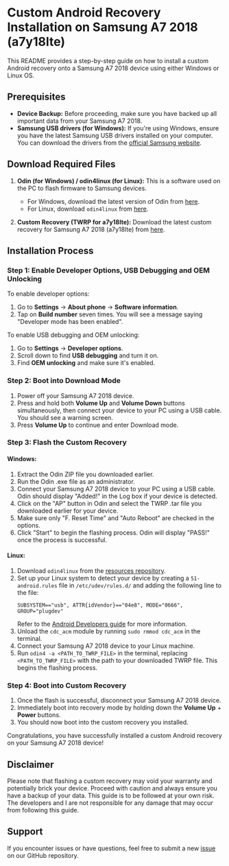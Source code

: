 # Custom Android Recovery Installation on Samsung A7 2018 (a7y18lte) 

This README provides a step-by-step guide on how to install a custom Android recovery onto a Samsung A7 2018 device using either Windows or Linux OS.

## Prerequisites

- **Device Backup:** Before proceeding, make sure you have backed up all important data from your Samsung A7 2018.
- **Samsung USB drivers (for Windows):** If you're using Windows, ensure you have the latest Samsung USB drivers installed on your computer. You can download the drivers from the [official Samsung website](https://developer.samsung.com/mobile/android-usb-driver.html).

## Download Required Files

1. **Odin (for Windows) / odin4linux (for Linux):** This is a software used on the PC to flash firmware to Samsung devices.
   - For Windows, download the latest version of Odin from [here](https://odindownload.com/download/).
   - For Linux, download `odin4linux` from [here](https://github.com/DeadPool-4422/a7y18lte-Resources).
   
2. **Custom Recovery (TWRP for a7y18lte):** Download the latest custom recovery for Samsung A7 2018 (a7y18lte) from [here](https://github.com/DeadPool-4422/Action-TWRP-Builder/releases).

## Installation Process

### Step 1: Enable Developer Options, USB Debugging and OEM Unlocking

To enable developer options:
1. Go to **Settings** -> **About phone** -> **Software information**.
2. Tap on **Build number** seven times. You will see a message saying "Developer mode has been enabled".

To enable USB debugging and OEM unlocking:
1. Go to **Settings** -> **Developer options**.
2. Scroll down to find **USB debugging** and turn it on.
3. Find **OEM unlocking** and make sure it's enabled.

### Step 2: Boot into Download Mode

1. Power off your Samsung A7 2018 device.
2. Press and hold both **Volume Up** and **Volume Down** buttons simultaneously, then connect your device to your PC using a USB cable. You should see a warning screen.
3. Press **Volume Up** to continue and enter Download mode.

### Step 3: Flash the Custom Recovery

#### Windows:
1. Extract the Odin ZIP file you downloaded earlier.
2. Run the Odin .exe file as an administrator.
3. Connect your Samsung A7 2018 device to your PC using a USB cable. Odin should display "Added!" in the Log box if your device is detected.
4. Click on the "AP" button in Odin and select the TWRP .tar file you downloaded earlier for your device.
5. Make sure only "F. Reset Time" and "Auto Reboot" are checked in the options.
6. Click "Start" to begin the flashing process. Odin will display "PASS!" once the process is successful.

#### Linux:
1. Download `odin4linux` from the [resources repository](https://github.com/DeadPool-4422/a7y18lte-Resources).
2. Set up your Linux system to detect your device by creating a `51-android.rules` file in `/etc/udev/rules.d/` and adding the following line to the file: 
    ```
    SUBSYSTEM=="usb", ATTR{idVendor}=="04e8", MODE="0666", GROUP="plugdev"
    ```
    Refer to the [Android Developers guide](http://developer.android.com/tools/device.html) for more information. 
3. Unload the `cdc_acm` module by running `sudo rmmod cdc_acm` in the terminal.
4. Connect your Samsung A7 2018 device to your Linux machine.
5. Run `odin4 -a <PATH_TO_TWRP_FILE>` in the terminal, replacing `<PATH_TO_TWRP_FILE>` with the path to your downloaded TWRP file. This begins the flashing process.

### Step 4: Boot into Custom Recovery

1. Once the flash is successful, disconnect your Samsung A7 2018 device.
2. Immediately boot into recovery mode by holding down the **Volume Up** + **Power** buttons.
3. You should now boot into the custom recovery you installed.

Congratulations, you have successfully installed a custom Android recovery on your Samsung A7 2018 device!

## Disclaimer

Please note that flashing a custom recovery may void your warranty and potentially brick your device. Proceed with caution and always ensure you have a backup of your data. This guide is to be followed at your own risk. The developers and I are not responsible for any damage that may occur from following this guide.

## Support

If you encounter issues or have questions, feel free to submit a new [issue](https://github.com/DeadPool-4422/Action-TWRP-Builder/issues) on our GitHub repository.
